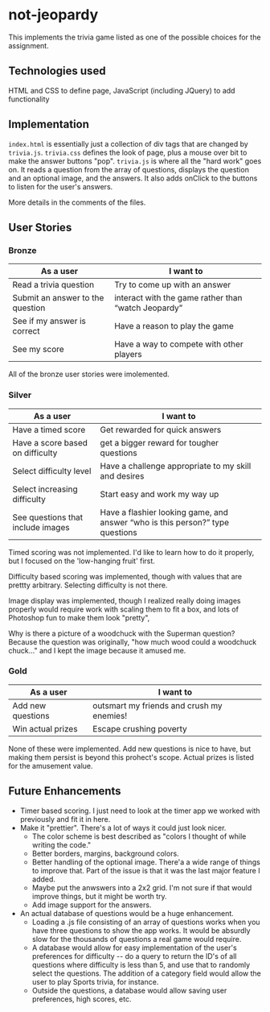 # not-jeopardy

This implements the trivia game listed as one of the possible choices for the assignment.

## Technologies used

HTML and CSS to define page, JavaScript (including JQuery) to add functionality

## Implementation

`index.html` is essentially just a collection of div tags that are changed by `trivia.js`. 
`trivia.css` defines the look of page, plus a mouse over bit to make the answer buttons "pop".
`trivia.js` is where all the "hard work" goes on. It reads a question from the array of questions, displays the question and an optional image, and the answers. It also adds onClick to the buttons to listen for the user's answers.

More details in the comments of the files. 

## User Stories
### Bronze
| As a user  | I want to  |
|---|---|
|  Read a trivia question | Try to come up with an answer  |
| Submit an answer to the question  | interact with the game rather than “watch Jeopardy”  |
|  See if my answer is correct | Have a reason to play the game  |
|  See my score |  Have a way to compete with other players |

All of the bronze user stories were imolemented. 

### Silver 
| As a user  | I want to  |
|---|---|
| Have a timed score	 | Get rewarded for quick answers|
|  Have a score based on difficulty |	get a bigger reward for tougher questions |
|   Select difficulty level |	Have a challenge appropriate to my skill and desires |
|   Select increasing difficulty |	Start easy and work my way up   |
|   See questions that include images	| Have a flashier looking game, and answer “who is this person?” type questions   |

Timed scoring was not implemented. I'd like to learn how to do it properly, but I focused on the 'low-hanging fruit' first. 

Difficulty based scoring was implemented, though with values that are prettty arbitrary. Selecting difficulty is not there. 

Image display was implemented, though I realized really doing images properly would require work with scaling them to fit a box, and lots of Photoshop fun to make them look "pretty", 

Why is there a picture of a woodchuck with the Superman question? Because the question was originally, "how much wood could a woodchuck chuck..." and I kept the image because it amused me. 
### Gold
| As a user  | I want to  |
|---|---|
|  Add new questions |	outsmart my friends and crush my enemies! |
| Win actual prizes |	Escape crushing poverty |

None of these were implemented. Add new questions is nice to have, but making them persist is beyond this prohect's scope. 
Actual prizes is listed for the amusement value. 

## Future Enhancements
* Timer based scoring. I just need to look at the timer app we worked with previously and fit it in here. 
* Make it "prettier". There's a lot of ways it could just look nicer.
  * The color scheme is best described as "colors I thought of while writing the code." 
  * Better borders, margins, background colors.
  * Better handling of the optional image. There'a a wide range of things to improve that. Part of the issue is that it was the last major feature I added. 
  * Maybe put the anwswers into a 2x2 grid. I'm not sure if that would improve things, but it might be worth  try. 
  * Add image support for the answers. 
* An actual database of questions would be a huge enhancement. 
  * Loading a .js file consisting of an array of questions works when you have three questions to show the app works. It would be absurdly slow for the thousands of questions a real game would require. 
  * A database would allow for easy implementation of the user's preferences for difficulty -- do a query to return the ID's of all questions where difficulty is less than 5, and use that to randomly select the questions. The addition of a category field would allow the user to play Sports trivia, for instance.
  * Outside the questions, a database would allow saving user preferences, high scores, etc. 

